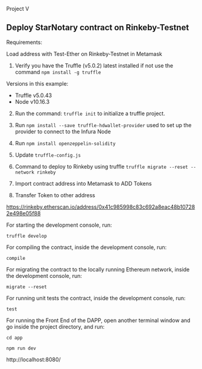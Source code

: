 
Project V

## Deploy StarNotary contract on Rinkeby-Testnet

Requirements:

Load address with Test-Ether on Rinkeby-Testnet in Metamask

1) Verify you have the Truffle (v5.0.2) latest installed if not use the command ```npm install -g truffle```

Versions in this example:
- Truffle v5.0.43 
- Node v10.16.3

2) Run the command: ```truffle init``` to initialize a truffle project.

3) Run ```npm install --save truffle-hdwallet-provider``` used to set up the provider to connect to the Infura Node

4) Run ```npm install openzeppelin-solidity```

5) Update ```truffle-config.js```

6) Command to deploy to Rinkeby using truffle ```truffle migrate --reset --network rinkeby```

7) Import contract address into Metamask to ADD Tokens

10) Transfer Token to other address

https://rinkeby.etherscan.io/address/0x41c985998c83c692a8eac48b107282e498e05f88


For starting the development console, run:

```truffle develop```

For compiling the contract, inside the development console, run:

```compile```

For migrating the contract to the locally running Ethereum network, inside the development console, run:

```migrate --reset```

For running unit tests the contract, inside the development console, run:

```test```

For running the Front End of the DAPP, open another terminal window and go inside the project directory, and run:

```cd app```

```npm run dev```

http://localhost:8080/


